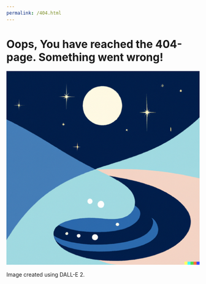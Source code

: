 ```yaml
---
permalink: /404.html
---
```


# Oops, You have reached the 404-page. Something went wrong!
![Balance](./docs/assets/img/logo.png)

Image created using DALL-E 2.
